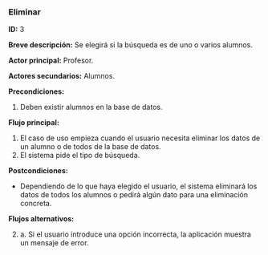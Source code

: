### Eliminar

**ID:** 3

**Breve descripción:** Se elegirá si la búsqueda es de uno o varios alumnos.

**Actor principal:** Profesor.

**Actores secundarios:** Alumnos.

**Precondiciones:**

1. Deben existir alumnos en la base de datos.

**Flujo principal:**

1. El caso de uso empieza cuando el usuario necesita eliminar los datos de un alumno o de todos de la base de datos.
2. El sistema pide el tipo de búsqueda.

**Postcondiciones:**

* Dependiendo de lo que haya elegido el usuario, el sistema eliminará los datos de todos los alumnos o pedirá algún dato para una eliminación concreta.

**Flujos alternativos:**

2. a. Si el usuario introduce una opción incorrecta, la aplicación muestra un mensaje de error.
